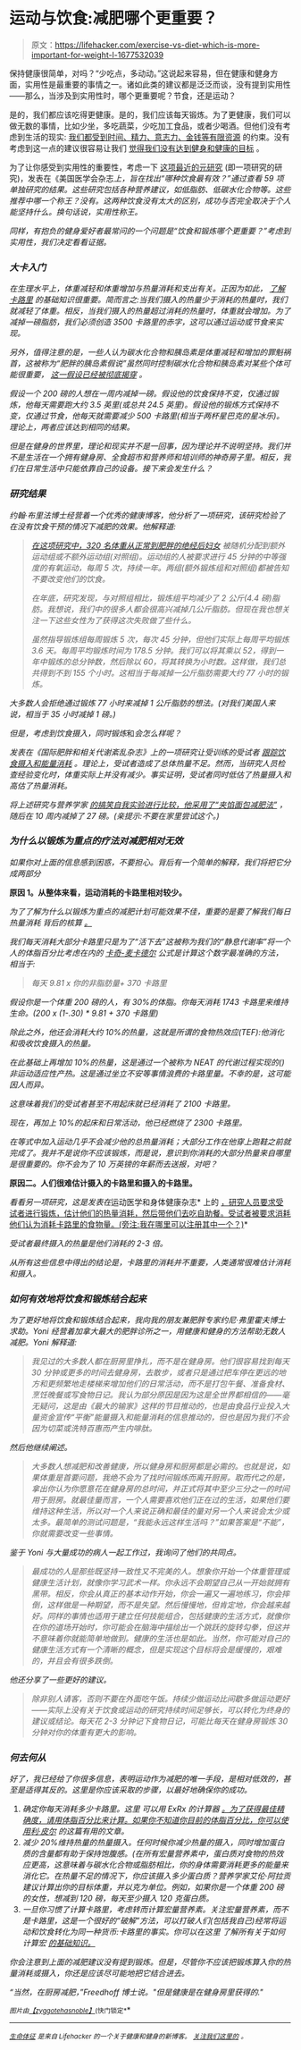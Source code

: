 # 运动与饮食:减肥哪个更重要？

> 原文：<https://lifehacker.com/exercise-vs-diet-which-is-more-important-for-weight-l-1677532039>

保持健康很简单，对吗？“少吃点，多动动。”这说起来容易，但在健康和健身方面，实用性是最重要的事情之一。诸如此类的建议都是泛泛而谈，没有提到实用性——那么，当涉及到实用性时，哪个更重要呢？节食，还是运动？



是的，我们都应该吃得更健康。是的，我们应该每天锻炼。为了更健康，我们可以做无数的事情，比如少坐，多吃蔬菜，少吃加工食品，或者少喝酒。但他们没有考虑到生活的现实: [我们都受到时间、精力、意志力、金钱等有限资源](http://dicktalens.com/the-word-healthy-sucks/) 的约束。没有考虑到这一点的建议很容易让我们 [觉得我们没有达到健身和健康的目标](https://lifehacker.com/how-to-start-exercising-when-youre-already-overweight-1521317096) 。

为了让你感受到实用性的重要性，考虑一下 [这项最近的元研究](http://jama.jamanetwork.com/article.aspx?articleid=1900510) (即一项研究的研究)，发表在《美国医学会杂志*上，旨在找出“哪种饮食最有效？”通过查看 59 项单独研究的结果。这些研究包括各种营养建议，如低脂肪、低碳水化合物等。这些推荐中哪一个称王？没有。这两种饮食没有太大的区别，成功与否完全取决于个人能坚持什么。换句话说，*实用性*称王。*

*同样，有抱负的健身爱好者最常问的一个问题是“饮食和锻炼哪个更重要？”考虑到实用性，我们决定看看证据。*

### ***大卡入门*** 

*在生理水平上，体重减轻和体重增加与热量消耗和支出有关。正因为如此， [了解卡路里](http://www.fitocracy.com/knowledge/weight-loss-101/) 的基础知识很重要。简而言之:当我们摄入的热量少于消耗的热量时，我们就减轻了体重。相反，当我们摄入的热量超过消耗的热量时，体重就会增加。为了减掉一磅脂肪，我们必须创造 3500 卡路里的赤字，这可以通过运动或节食来实现。*

*另外，值得注意的是，一些人认为碳水化合物和胰岛素是体重减轻和增加的罪魁祸首，这被称为“肥胖的胰岛素假说”虽然同时控制碳水化合物和胰岛素对某些个体可能很重要， [*这一假设已经被彻底揭穿*](http://wholehealthsource.blogspot.com/2011/08/carbohydrate-hypothesis-of-obesity.html) *。**

*假设一个 200 磅的人想在一周内减掉一磅。假设他的饮食保持不变，仅通过锻炼，他每天需要跑大约 3.5 英里(或总共 24.5 英里)。假设他的锻炼方式保持不变，仅通过节食，他每天就需要减少 500 卡路里(相当于两杯星巴克的星冰乐)。理论上，两者应该达到相同的结果。*

*但是在健身的世界里，理论和现实并不是一回事，因为理论并不说明坚持。我们并不是生活在一个拥有健身房、全食超市和营养师和培训师的神奇房子里。相反，我们在日常生活中只能依靠自己的设备。接下来会发生什么？*

### ***研究结果***

*约翰·布里法博士经营着一个优秀的健康博客，他分析了一项研究，该研究检验了在没有饮食干预的情况下减肥的效果。他解释道:*

> *[*在这项研究中，320 名体重从正常到肥胖的绝经后妇女*](http://www.nature.com/ijo/journal/v35/n3/full/ijo2010147a.html) *被随机分配到额外运动组或不额外运动组(对照组)。运动组的人被要求进行 45 分钟的中等强度的有氧运动，每周 5 次，持续一年。两组(额外锻炼组和对照组)都被告知不要改变他们的饮食。**
> 
> *在年底，研究发现，与对照组相比，锻炼组平均减少了 2 公斤(4.4 磅)脂肪。我想说，我们中的很多人都会很高兴减掉几公斤脂肪。但现在我也想关注一下这些女性为了获得这次失败做了些什么。*
> 
> *虽然指导锻炼组每周锻炼 5 次，每次 45 分钟，但他们实际上每周平均锻炼 3.6 天。每周平均锻炼时间为 178.5 分钟。我们可以将其乘以 52，得到一年中锻炼的总分钟数，然后除以 60，将其转换为小时数。这样做，我们总共得到不到 155 个小时。这相当于每减掉一公斤脂肪需要大约 77 小时的锻炼。*

*大多数人会拒绝通过锻炼 77 小时来减掉 1 公斤脂肪的想法。(对我们美国人来说，相当于 35 小时减掉 1 磅。)*

*但是，考虑到饮食摄入，同时锻炼*和*会怎么样呢？*

*发表在《国际肥胖和相关代谢紊乱杂志》上的一项研究让受训练的受试者 [跟踪饮食摄入和能量消耗](http://www.ncbi.nlm.nih.gov/pubmed/9578242) 。理论上，受试者造成了总体热量不足。然而，当研究人员检查经验变化时，体重实际上并没有减少。事实证明，受试者同时低估了热量摄入和高估了热量消耗。*

*将上述研究与营养学家 [的搞笑自我实验进行比较，他采用了“夹馅面包减肥法”](http://www.cnn.com/2010/HEALTH/11/08/twinkie.diet.professor/) ，随后在 10 周内减掉了 27 磅。(亲提示:不要在家里尝试这个。)*

### ***为什么以锻炼为重点的疗法对减肥相对无效***

*如果你对上面的信息感到困惑，不要担心。背后有一个简单的解释，我们将把它分成两部分*

**原因 1。从整体来看，运动消耗的卡路里相对较少。**

*为了了解为什么以锻炼为重点的减肥计划可能效果不佳，重要的是要了解我们每日热量消耗 背后的核算 [。](http://www.bodyrecomposition.com/fat-loss/how-to-estimate-maintenance-caloric-intake.html/)*

*我们每天消耗大部分卡路里只是为了“活下去”这被称为我们的“静息代谢率”将一个人的体脂百分比考虑在内的 [卡奇-麦卡德尔](http://en.wikipedia.org/wiki/Basal_metabolic_rate) 公式是计算这个数字最准确的方法，相当于:*

> *每天 9.81 x 你的非脂肪量+ 370 卡路里*

*假设你是一个体重 200 磅的人，有 30%的体脂。你每天消耗 1743 卡路里来维持生命。(200 x (1-.30) * 9.81 + 370 卡路里)*

*除此之外，他还会消耗大约 10%的热量，这就是所谓的食物热效应(TEF):他消化和吸收饮食摄入的热量。*

*在此基础上再增加 10%的热量，这是通过一个被称为 NEAT 的代谢过程实现的()非运动适应性产热。这是通过坐立不安等事情浪费的卡路里量。不幸的是，这可能因人而异。*

*这意味着我们的受试者甚至不用起床就已经消耗了 2100 卡路里。*

*现在，再加上 10%的起床和日常活动，他已经燃烧了 2300 卡路里。*

*在等式中加入运动几乎不会减少他的总热量消耗；大部分工作在他穿上跑鞋之前就完成了。我并不是说你不应该锻炼，而是说，意识到你消耗的大部分热量来自哪里是很重要的。你不会为了 10 万英镑的年薪而去送报，对吧？*

**原因二。人们很难估计摄入的卡路里和摄入的卡路里。**

*看看另一项研究，这是发表在*运动医学和身体健康杂志* 上的 [，研究人员要求受试者进行锻炼，估计他们的热量消耗，然后带他们去吃自助餐。受试者被要求消耗他们认为消耗卡路里的食物量。(旁注:我在哪里可以注册其中一个？)](http://www.ncbi.nlm.nih.gov/pubmed/21178922)*

*受试者最终摄入的热量是他们消耗的 2-3 倍。*

*从所有这些信息中得出的结论是，卡路里的消耗并不重要，人类通常很难估计消耗和摄入。*

### ***如何有效地将饮食和锻炼结合起来***

*为了更好地将饮食和锻炼结合起来，我向我的朋友兼肥胖专家约尼·弗里霍夫博士求助。Yoni 经营着加拿大最大的肥胖诊所之一，用健康和健身的方法帮助无数人减肥。Yoni 解释道:*

> *我见过的大多数人都在厨房里挣扎，而不是在健身房。他们很容易找到每天 30 分钟或更多的时间去健身房，去散步，或者只是通过把车停在更远的地方和更频繁地走楼梯来增加他们的日常活动，而不是打包午餐、准备食材、烹饪晚餐或写食物日记。我认为部分原因是因为这是全世界都相信的——毫无疑问，这是由《最大的输家》这样的节目推动的，也是由食品行业投入大量资金宣传“平衡”能量摄入和能量消耗的信息推动的，但也是因为我们不会因为切菜或洗特百惠而产生内啡肽。*

*然后他继续阐述。*

> *大多数人想减肥和改善健康，所以健身房和厨房都是必需的。也就是说，如果体重是首要问题，我绝不会为了找时间锻炼而离开厨房。取而代之的是，拿出你认为你愿意花在健身房的总时间，并正式将其中至少三分之一的时间用于厨房。就最佳量而言，一个人需要喜欢他们正在过的生活，如果他们要维持这种生活，所以对一个人来说正确和最佳的量对另一个人来说会太少或太多。最简单的测试问题是，“我能永远这样生活吗？”如果答案是“不能”，你就需要改变一些事情。*

*鉴于 Yoni 与大量成功的病人一起工作过，我询问了他们的共同点。*

> *最成功的人是那些既坚持一致性又不完美的人。想象你开始一个体重管理或健康生活计划，就像你学习武术一样。你永远不会期望自己从一开始就拥有黑带。相反，你会从真正的基本动作开始，你会一遍又一遍地练习，你会摔倒，这样做是一种期望，而不是失望。然后慢慢地，但肯定地，你会越来越好。同样的事情也适用于建立任何技能组合，包括健康的生活方式，就像你在你的道场开始时，你可能会在脑海中描绘出一个跳跃的旋转勾拳，但这并不意味着你就能简单地做到。健康的生活也是如此。当然，你可能对自己的健康生活方式有一个清晰的概念，但是实现这个目标将会是缓慢的，艰难的，并且会有很多跌倒。*

*他还分享了一些更好的建议。*

> *除非别人请客，否则不要在外面吃午饭。持续少做运动比间歇多做运动更好——实际上没有关于饮食或运动的研究持续时间足够长，可以转化为终身的建议或结论。每天花 2-3 分钟记下食物日记，可能比每天在健身房锻炼 30 分钟对你的体重有更大的影响。*

### ***何去何从***

*好了，我已经给了你很多信息，表明运动作为减肥的唯一手段，是相对低效的，甚至是适得其反的。这里是你应该采取的步骤，以最好地确保你的成功。*

1.  *确定你每天消耗多少卡路里。这里 可以用 ExRx 的计算器 [。为了获得最佳精确度，请用体脂百分比来计算。如果你不知道你目前的体脂百分比，你可以使用利·皮尔](http://www.exrx.net/Calculators/CalRequire.html) 的这篇有用的文章。*
2.  *减少 20%维持热量的热量摄入。任何时候你减少热量的摄入，同时增加蛋白质的含量都有助于保持饱腹感。(在所有宏量营养素中，蛋白质对食物的热效应更高，这意味着与碳水化合物或脂肪相比，你的身体需要消耗更多的能量来消化它。在热量不足的情况下，你应该摄入多少蛋白质？营养学家艾伦·阿拉贡建议计算出你的目标体重，并以克为单位。例如，如果你是一个体重 200 磅的女性，想减到 120 磅，每天至少摄入 120 克蛋白质。*
3.  *一旦你习惯了计算卡路里，考虑转而计算宏量营养素。关注宏量营养素，而不是卡路里，这是一个很好的“破解”方法，可以打破人们(包括我自己)经常将运动和饮食转化为同一种货币:卡路里的事实。你可以在这里 了解所有关于如何计算宏 [的基础知识。](http://ontheregimen.com/2013/10/15/how-to-count-your-macros-a-comprehensive-guide/)*

*你会注意到上面的减肥建议没有提到锻炼。但是，尽管你不应该把锻炼算入你的热量消耗或摄入，你还是应该尽可能地把它结合进去。*

*“当然，在厨房减肥，”Freedhoff 博士说。"但是健康是在健身房里获得的."*

*<small>*图片由*</small>[<small>*【zyggotehasnoble】*</small>](http://www.shutterstock.com/pic.mhtml?id=166082600&src=id)<small>*(快门锁定*</small>*

* * *

*[*<small>生命体征</small>*](http://vitals.lifehacker.com/) <small>*是来自 Lifehacker 的一个关于健康和健身的新博客。*</small> [*<small>关注我们这里的</small>*](https://twitter.com/VitalsLH) *<small>。</small>**